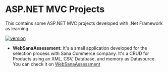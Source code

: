 # ASP.NET MVC Projects
This contains some ASP.NET MVC projects developed with .Net Framework as learning.

<a href="https://npmjs.org/package/@arwes/arwes">
    <img src="https://img.shields.io/npm/v/@arwes/arwes.svg" alt="version" />
  </a>


- **WebSanaAssessment:**
It's a small application developed for the selection process with Sana Commerce company. It's a CRUD for Products using an XML, CSV, Database, and memory as Datasource. You can check it on [WebSanaAssessment](http://modeh13-001-site1.btempurl.com)
